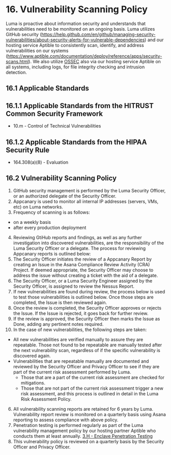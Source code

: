 # 16.  Vulnerability Scanning Policy

Luma is proactive about information security and understands that vulnerabilities need to be monitored on an ongoing basis. Luma utilizes GitHub security (https://help.github.com/en/github/managing-security-vulnerabilities/about-security-alerts-for-vulnerable-dependencies) and  our hosting service Aptible to consistently scan, identify, and address vulnerabilities on our systems (https://www.aptible.com/documentation/deploy/reference/apps/security-scans.html). We also utilize [OSSEC](http://www.ossec.net/) also via our hosting service Aptible on all systems, including logs, for file integrity checking and intrusion detection.

## 16.1 Applicable Standards

## 16.1.1 Applicable Standards from the HITRUST Common Security Framework

* 10.m - Control of Technical Vulnerabilities

## 16.1.2 Applicable Standards from the HIPAA Security Rule

* 164.308(a)(8) - Evaluation

##  16.2 Vulnerability Scanning Policy

1. GitHub security management is performed by the Luma Security Officer, or an authorized delegate of the Security Officer.
2. Appcanary is used to monitor all internal IP addresses (servers, VMs, etc) on Luma networks.
3. Frequency of scanning is as follows:
  * on a weekly basis
  * after every production deployment
4. Reviewing GtiHub reports and findings, as well as any further investigation into discovered vulnerabilities, are the responsibility of the Luma Security Officer or a delegate. The process for reviewing Appcanary reports is outlined below:
  1. The Security Officer initiates the review of a Appcanary Report by creating an Issue in the Asana Compliance Review Activity (CRA) Project. If deemed appropriate, the Security Officer may choose to address the issue without creating a ticket with the aid of a delegate.
  2. The Security Officer, or a Luma Security Engineer assigned by the Security Officer, is assigned to review the Nessus Report.
  3. If new vulnerabilities are found during review, the process below is used to test those vulnerabilities is outlined below. Once those steps are completed, the Issue is then reviewed again.
  4. Once the review is completed, the Security Officer approves or rejects the Issue. If the Issue is rejected, it goes back for further review.
  5. If the review is approved, the Security Officer then marks the Issue as Done, adding any pertinent notes required.
5. In the case of new vulnerabilities, the following steps are taken:
  * All new vulnerabilities are verified manually to assure they are repeatable. Those not found to be repeatable are manually tested after the next vulnerability scan, regardless of if the specific vulnerability is discovered again.
  * Vulnerabilities that are repeatable manually are documented and reviewed by the Security Officer and Privacy Officer to see if they are part of the current risk assessment performed by Luma.
    * Those that are a part of the current risk assessment are checked for mitigations.
    * Those that are not part of the current risk assessment trigger a new risk assessment, and this process is outlined in detail in the Luma Risk Assessment Policy.
6.  All vulnerability scanning reports are retained for 6 years by Luma. Vulnerability report review is monitored on a quarterly basis using Asana reporting to assess compliance with above policy.
7. Penetration testing is performed regularly as part of the Luma vulnerability management policy by our hosting partner Aptible who conducts them at least annually. [3.H - Enclave Penetration Testing](https://www.aptible.com/legal/security/)
8. This vulnerability policy is reviewed on a quarterly basis by the Security Officer and Privacy Officer.
